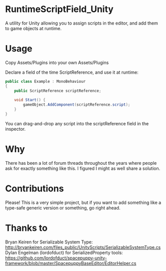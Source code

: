 # RuntimeScriptField_Unity
A utility for Unity allowing you to assign scripts in the editor, and add them to game objects at runtime.


# Usage
Copy Assets/Plugins into your own Assets/Plugins

Declare a field of the time ScriptReference, and use it at runtime:

```c#
public class Example : MonoBehaviour
{
    public ScriptReference scriptReference;
    
    void Start() {
        gameObject.AddComponent(scriptReference.script);
    }
}
```

You can drag-and-drop any script into the scriptReference field in the inspector.

# Why
There has been a lot of forum threads throughout the years where people ask for exactly something like this. I figured I might as well share a solution. 

# Contributions
Please! This is a very simple project, but if you want to add something like a type-safe generic version or something, go right ahead.

# Thanks to
Bryan Keiren for Serializable System Type: http://bryankeiren.com/files_public/UnityScripts/SerializableSystemType.cs
Dylan Engelman (lordofduct) for SerializedProperty tools: https://github.com/lordofduct/spacepuppy-unity-framework/blob/master/SpacepuppyBaseEditor/EditorHelper.cs
